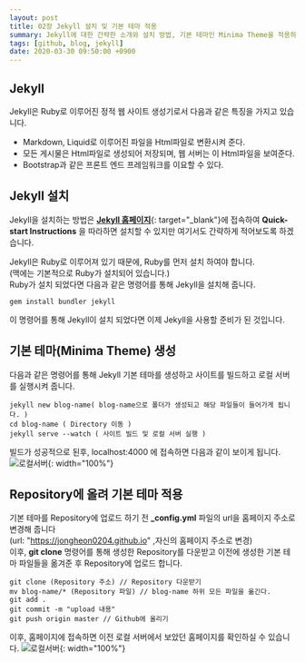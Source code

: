 ```yaml
---
layout: post
title: 02장 Jekyll 설치 및 기본 테마 적용 
summary: Jekyll에 대한 간략한 소개와 설치 방법, 기본 테마인 Minima Theme을 적용하는 방법에 대해서 소개.
tags: [github, blog, jekyll]
date: 2020-03-30 09:50:00 +0900
---
```


## Jekyll 

Jekyll은 Ruby로 이루어진 정적 웹 사이트 생성기로서 다음과 같은 특징을 가지고 있습니다.
* Markdown, Liquid로 이루어진 파일을 Html파일로 변환시켜 준다.
* 모든 게시물은 Html파일로 생성되어 저장되며, 웹 서버는 이 Html파일을 보여준다.
* Bootstrap과 같은 프론트 엔드 프레임워크를 이요할 수 있다. 

## Jekyll 설치

Jekyll을 설치하는 방법은 [__Jekyll 홈페이지__](https://jekyllrb.com/){: target="\_blank"}에 접속하여 __Quick-start Instructions__ 을 따라하면 설치할 수 있지만 여기서도 간략하게 적어보도록 하겠습니다. 

Jekyll은 Ruby로 이루어져 있기 때문에, Ruby를 먼저 설치 하여야 합니다.
<br>(맥에는 기본적으로 Ruby가 설치되어 있습니다.)
<br>Ruby가 설치 되었다면 다음과 같은 명령어를 통해 Jekyll을 설치해 줍니다.
```
gem install bundler jekyll
```
이 명령어를 통해 Jekyll이 설치 되었다면 이제 Jekyll을 사용할 준비가 된 것입니다.

## 기본 테마(Minima Theme) 생성

다음과 같은 명령어를 통해 Jekyll 기본 테마를 생성하고 사이트를 빌드하고 로컬 서버를 실행시켜 줍니다.
```
jekyll new blog-name( blog-name으로 폴더가 생성되고 해당 파일들이 들어가게 됩니다. )
cd blog-name ( Directory 이동 )
jekyll serve --watch ( 사이트 빌드 및 로컬 서버 실행 )
```
빌드가 성공적으로 된후, localhost:4000 에 접속하면 다음과 같이 보이게 됩니다.
![로컬서버](https://user-images.githubusercontent.com/17156386/77867582-cda1e980-7272-11ea-8ad8-ba184490b489.png){: width="100%"}

## Repository에 올려 기본 테마 적용

기본 테마를 Repository에 업로드 하기 전 __\_config.yml__ 파일의 url을 홈페이지 주소로 변경해 줍니다 
<br>(url: "https://jongheon0204.github.io" ,자신의 홈페이지 주소로 변경)
<br>이후, __git clone__ 명령어를 통해 생성한 Repository를 다운받고 이전에 생성한 기본 테마 파일들을 옮겨준 후 Repository에 업로드 합니다.
```
git clone (Repository 주소) // Repository 다운받기
mv blog-name/* (Repository 파일) // blog-name 하위 모든 파일을 옮긴다.
git add .
git commit -m "upload 내용"
git push origin master // Github에 올리기
```
이후, 홈페이지에 접속하면 이전 로컬 서버에서 보았던 홈페이지를 확인하실 수 있습니다.
![로컬서버](https://user-images.githubusercontent.com/17156386/77867582-cda1e980-7272-11ea-8ad8-ba184490b489.png){: width="100%"}

